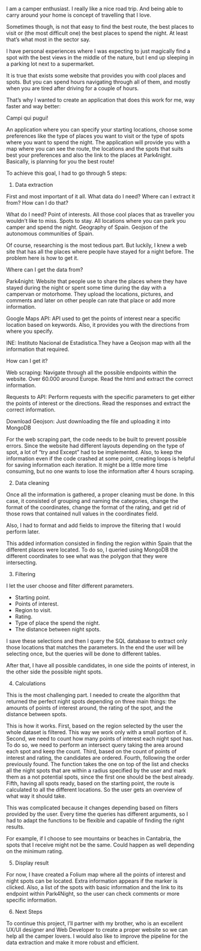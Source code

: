 I am a camper enthusiast. I really like a nice road trip. And being able to carry around your home is concept of travelling that I love.

Sometimes though, is not that easy to find the best route, the best places to visit or (the most difficult one) the best places to spend the night. At least that’s what most in the sector say. 
	
I have personal experiences where I was expecting to just magically find a spot with the best views in the middle of the nature, but I end up sleeping in a parking lot next to a supermarket. 

It is true that exists some website that provides you with cool places and spots. But you can spend hours navigating through all of them, and mostly when you are tired after driving for a couple of hours. 

That’s why I wanted to create an application that does this work for me, way faster and way better:

Campi qui pugui!

An application where you can specify your starting locations, choose some preferences like the type of places you want to visit or the type of spots where you want to spend the night.
The application will provide you with a map where you can see the route, the locations and the spots that suits best your preferences and also the link to the places at Park4night. Basically, is planning for you the best route!


To achieve this goal, I had to go through 5 steps:


	


1.	Data extraction

First and most important of it all. What data do I need? Where can I extract it from? How can I do that?

What do I need? 
Point of interests. All those cool places that as traveller you wouldn’t like to miss. 
Spots to stay. All locations where you can park you camper and spend the night.
Geography of Spain. Geojson of the autonomous communities of Spain.

Of course, researching is the most tedious part. But luckily, I knew a web site that has all the places where people have stayed for a night before. The problem here is how to get it. 

Where can I get the data from?

Park4night: Website that people use to share the places where they have stayed during the night or spent some time during the day with a campervan or motorhome. They upload the locations, pictures, and comments and later on other people can rate that place or add more information.

Google Maps API: API used to get the points of interest near a specific location based on keywords. Also, it provides you with the directions from where you specify.

INE: Instituto Nacional de Estadística.They have a Geojson map with all the information that required.


How can I get it?

Web scraping: Navigate through all the possible endpoints within the website. Over 60.000 around Europe. Read the html and extract the correct information.

Requests to API: Perform requests with the specific parameters to get either the points of interest or the directions. Read the responses and extract the correct information.

Download Geojson: Just downloading the file and uploading it into MongoDB

For the web scraping part, the code needs to be built to prevent possible errors. Since the website had different layouts depending on the type of spot, a lot of “try and Except” had to be implemented. Also, to keep the information even if the code crashed at some point, creating loops is helpful for saving information each iteration. It might be a little more time consuming, but no one wants to lose the information after 4 hours scraping.






2.	Data cleaning

Once all the information is gathered, a proper cleaning must be done. In this case, it consisted of grouping and naming the categories, change the format of the coordinates, change the format of the rating, and get rid of those rows that contained null values in the coordinates field.

Also, I had to format and add fields to improve the filtering that I would perform later.

This added information consisted in finding the region within Spain that the different places were located. To do so, I queried using MongoDB the different coordinates to see what was the polygon that they were intersecting. 



3.	Filtering

I let the user choose and filter different parameters.
-	Starting point.
-	Points of interest.
-	Region to visit.
-	Rating.
-	Type of place the spend the night.
-	The distance between night spots.

I save these selections and then I query the SQL database to extract only those locations that matches the parameters. 
In the end the user will be selecting once, but the queries will be done to different tables.

After that, I have all possible candidates, in one side the points of interest, in the other side the possible night spots.

4.	Calculations

This is the most challenging part. I needed to create the algorithm that returned the perfect night spots depending on three main things: the amounts of points of interest around, the rating of the spot, and the distance between spots.

This is how it works.
First, based on the region selected by the user the whole dataset is filtered. This way we work only with a small portion of it.
Second, we need to count how many points of interest each night spot has. To do so, we need to perform an intersect query taking the area around each spot and keep the count.
Third, based on the count of points of interest and rating, the candidates are ordered.
Fourth, following the order previously found. The function takes the one on top of the list and checks all the night spots that are within a radius specified by the user and mark them as a not potential spots, since the first one should be the best already. 
Fifth, having all spots ready, based on the starting point, the route is calculated to all the different locations. So the user gets an overview of what way it should take.

This was complicated because it changes depending based on filters provided by the user. Every time the queries has different arguments, so I had to adapt the functions to be flexible and capable of finding the right results. 

For example, if I choose to see mountains or beaches in Cantabria, the spots that I receive might not be the same. Could happen as well depending on the minimum rating.

5.	Display result

For now, I have created a Folium map where all the points of interest and night spots can be located. Extra information appears if the marker is clicked. 
Also, a list of the spots with basic information and the link to its endpoint within Park4Night, so the user can check comments or more specific information. 

6.	Next Steps

To continue this project, I’ll partner with my brother, who is an excellent UX/UI designer and Web Developer to create a proper website so we can help all the camper lovers. 
I would also like to improve the pipeline for the data extraction and make it more robust and efficient. 

